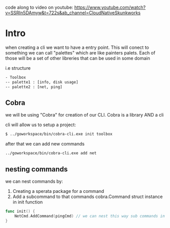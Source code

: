 code along to video on youtube:
https://www.youtube.com/watch?v=SSRIn5DAmyw&t=722s&ab_channel=CloudNativeSkunkworks

# Intro
when creating a cli we want to have a entry point.
This will conect to something we can call "palettes" which are like painters palets.
Each of those will be a set of other libreries that can be used in some domain

i.e structure
```bash
- Toolbox
-- palette1 : [info, disk usage]
-- palette2 : [net, ping]

```

## Cobra
we will be using "Cobra" for creation of our CLI. Cobra is a library AND a cli

cli will allow us to setup a project:
```bash
$ ../goworkspace/bin/cobra-cli.exe init toolbox
```

after that we can add new commands
```bash
../goworkspace/bin/cobra-cli.exe add net
```

## nesting commands
we can nest commands by:
1. Creating a sperata package for a command
2. Add a subcommand to that commands cobra.Command struct instance in init function

```go
func init() {
	NetCmd.AddCommand(pingCmd) // we can nest this way sub commands in init
}
```